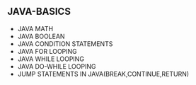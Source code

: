 ## JAVA-BASICS
* JAVA MATH
* JAVA BOOLEAN
* JAVA CONDITION STATEMENTS 
* JAVA FOR LOOPING
* JAVA WHILE LOOPING  
* JAVA DO-WHILE LOOPING 
*  JUMP STATEMENTS IN JAVA(BREAK,CONTINUE,RETURN)
  
